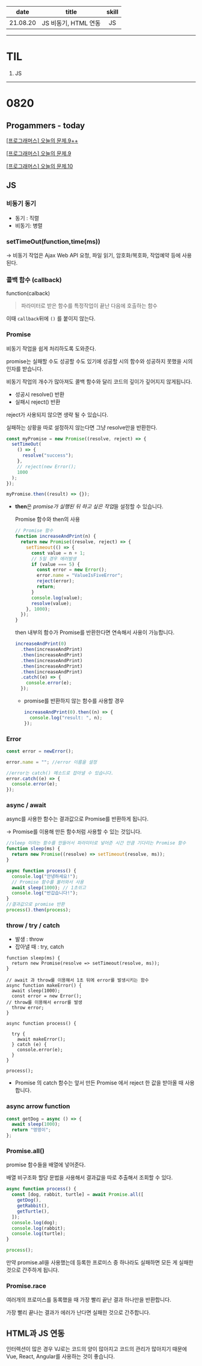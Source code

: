 |   date   |        title         | skill |
| :------: | :------------------: | :---: |
| 21.08.20 | JS 비동기, HTML 연동 |  JS   |

---

# TIL

1. JS

---

# 0820

## Progammers - today

[[프로그래머스] 오늘의 문제.9++](https://velog.io/@wuix/%ED%94%84%EB%A1%9C%EA%B7%B8%EB%9E%98%EB%A8%B8%EC%8A%A4-%EC%98%A4%EB%8A%98%EC%9D%98-%EB%AC%B8%EC%A0%9C.9-454yokst)

[[프로그래머스] 오늘의 문제.9](https://velog.io/@wuix/%ED%94%84%EB%A1%9C%EA%B7%B8%EB%9E%98%EB%A8%B8%EC%8A%A4-%EC%98%A4%EB%8A%98%EC%9D%98-%EB%AC%B8%EC%A0%9C.9)

[[프로그래머스] 오늘의 문제.10](https://velog.io/@wuix/%ED%94%84%EB%A1%9C%EA%B7%B8%EB%9E%98%EB%A8%B8%EC%8A%A4-%EC%98%A4%EB%8A%98%EC%9D%98-%EB%AC%B8%EC%A0%9C.10)

## JS

### 비동기 동기

- 동기 : 직렬
- 비동기: 병렬

### setTimeOut(function,time(ms))

→ 비동기 작업은 Ajax Web API 요청, 파일 읽기, 암호화/복호화, 작업예약 등에 사용된다.

### 콜백 함수 (callback)

function(calback)

> 파라미터로 받은 함수를 특정작업이 끝난 다음에 호출하는 함수

이때 `callback`뒤에 `()` 를 붙이지 않는다.

### Promise

비동기 작업을 쉽게 처리하도록 도와준다.

promise는 실패할 수도 성공할 수도 있기에 성공할 시의 함수와 성공하지 못했을 시의 인자를 받습니다.

비동기 작업의 개수가 많아져도 콜백 함수와 달리 코드의 깊이가 깊어지지 않게됩니다.

- 성공시 resolve() 반환
- 실패시 reject() 반환

reject가 사용되지 않으면 생략 될 수 있습니다.

실패하는 상황을 따로 설정하지 않는다면 그냥 resolve만을 반환한다.

```jsx
const myPromise = new Promise((resolve, reject) => {
  setTimeOut(
    () => {
      resolve("success");
    },
    // reject(new Error();
    1000
  );
});

myPromise.then((result) => {});
```

- **then**은 *promise가 실행된 뒤 하고 싶은 작업*을 설정할 수 있습니다.

  Promise 함수와 then의 사용

  ```jsx
  // Promise 함수
  function increaseAndPrint(n) {
    return new Promise((resolve, reject) => {
      setTimeout(() => {
        const value = n + 1;
        // 5일 경우 에러발생
        if (value === 5) {
          const error = new Error();
          error.name = "ValueIsFiveError";
          reject(error);
          return;
        }
        console.log(value);
        resolve(value);
      }, 1000);
    });
  }
  ```

  then 내부의 함수가 Promise를 반환한다면 연속해서 사용이 가능합니다.

  ```jsx
  increaseAndPrint(0)
    .then(increaseAndPrint)
    .then(increaseAndPrint)
    .then(increaseAndPrint)
    .then(increaseAndPrint)
    .then(increaseAndPrint)
    .catch((e) => {
      console.error(e);
    });
  ```

  - promise를 반환하지 않는 함수를 사용할 경우

    ```jsx
    increaseAndPrint(0).then((n) => {
      console.log("result: ", n);
    });
    ```

### Error

```jsx
const error = newError();

error.name = ""; //error 이름을 설정

//error는 catch() 메소드로 잡아낼 수 있습니다.
error.catch((e) => {
  console.error(e);
});
```

### async / await

async를 사용한 함수는 결과값으로 Promise를 반환하게 됩니다.

→ Promise를 이용해 만든 함수처럼 사용할 수 있는 것입니다.

```jsx
//sleep 이라는 함수를 만들어서 파라미터로 넣어준 시간 만큼 기다리는 Promise 함수
function sleep(ms) {
  return new Promise((resolve) => setTimeout(resolve, ms));
}

async function process() {
  console.log("안녕하세요!");
  // Promise 함수를 불러와서 사용
  await sleep(1000); // 1초쉬고
  console.log("반갑습니다!");
}
//결과값으로 promise 반환
process().then(process);
```

### throw / try / catch

- 발생 : throw
- 잡아낼 때 : try, catch

```
function sleep(ms) {
  return new Promise(resolve => setTimeout(resolve, ms));
}

// await 과 throw를 이용해서 1초 뒤에 error를 발생시키는 함수
async function makeError() {
  await sleep(1000);
  const error = new Error();
// throw를 이용해서 error를 발생
  throw error;
}

async function process() {

  try {
    await makeError();
  } catch (e) {
    console.error(e);
  }
}

process();
```

- Promise 의 catch 함수는 앞서 만든 Promise 에서 reject 한 값을 받아올 때 사용합니다.

### async arrow function

```jsx
const getDog = async () => {
  await sleep(1000);
  return "멍멍이";
};
```

### Promise.all()

promise 함수들을 배열에 넣어준다.

배열 비구조화 할당 문법을 사용해서 결과값을 따로 추출해서 조회할 수 있다.

```jsx
async function process() {
  const [dog, rabbit, turtle] = await Promise.all([
    getDog(),
    getRabbit(),
    getTurtle(),
  ]);
  console.log(dog);
  console.log(rabbit);
  console.log(turtle);
}

process();
```

만약 promise.all을 사용했는데 등록한 프로미스 중 하나라도 실패하면 모든 게 실패한 것으로 간주하게 됩니다.

### Promise.race

여러개의 프로미스를 동록했을 때 가장 빨리 끝난 결과 하나만을 반환합니다.

가장 빨리 끝나는 결과가 에러가 난다면 실패한 것으로 간주합니다.

## HTML과 JS 연동

인터렉션이 많은 경우 VJ로는 코드의 양이 많아지고 코드의 관리가 많아지기 때문에 Vue, React, Angular를 사용하는 것이 좋습니다.
